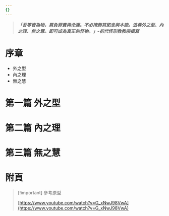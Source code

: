 ```yaml
---
{}
---
```

> _**「吾等皆為物，肩負罪責與命運。不必掩飾其慾念與本能。追尋外之型、內之理、無之慧。即可成為真正的怪物。」-初代怪形教教宗撰寫**_

# 序章

- 外之型
- 內之理
- 無之慧

# 第一篇 外之型

# 第二篇 內之理

# 第三篇 無之慧

# 附頁

> [!important] 參考原型
> 
> [https://www.youtube.com/watch?v=G_xNwJ98VwA](https://www.youtube.com/watch?v=G_xNwJ98VwA)